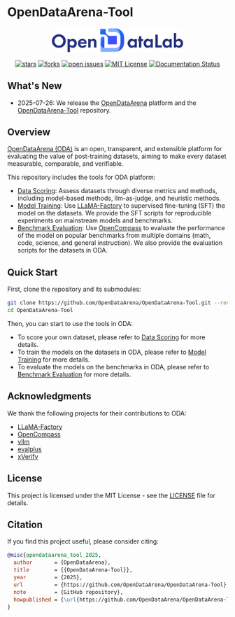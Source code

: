 # OpenDataArena-Tool

<p align="center">
  <img src="docs/imgs/OpenDataLab.png" width="300px" style="vertical-align:middle;">
  <br />
  <br />
  <a href="https://github.com/OpenDataArena/OpenDataArena-Tool"><img alt="stars" src="https://img.shields.io/github/stars/OpenDataArena/OpenDataArena-Tool" /></a>
  <a href="https://github.com/OpenDataArena/OpenDataArena-Tool"><img alt="forks" src="https://img.shields.io/github/forks/OpenDataArena/OpenDataArena-Tool" /></a>
  <a href="https://github.com/OpenDataArena/OpenDataArena-Tool/issues"><img alt="open issues" src="https://img.shields.io/github/issues-raw/OpenDataArena/OpenDataArena-Tool" /></a>
  <a href="https://github.com/OpenDataArena/OpenDataArena-Tool/blob/main/LICENSE"><img alt="MIT License" src="https://img.shields.io/badge/license-MIT-blue.svg" /></a>
  <!-- <a href="https://github.com/OpenDataArena/OpenDataArena-Tool/releases">
    <img alt="Latest Release" src="https://img.shields.io/github/release/OpenDataArena/OpenDataArena-Tool.svg" />
  </a> -->
  <a href="https://opendataarena-tool.readthedocs.io/en/latest/?badge=latest"><img alt="Documentation Status" src="https://readthedocs.org/projects/opendataarena-tool/badge/?version=latest" /></a>
</p>


## What's New
- 2025-07-26: We release the [OpenDataArena](https://opendataarena.github.io/) platform and the [OpenDataArena-Tool](https://github.com/OpenDataArena/OpenDataArena-Tool) repository.

## Overview
[OpenDataArena (ODA)](https://opendataarena.github.io/) is an open, transparent, and extensible platform for evaluating the value of post-training datasets, aiming to make every dataset measurable, comparable, and verifiable.

This repository includes the tools for ODA platform:
- [Data Scoring](./data_scorer): Assess datasets through diverse metrics and methods, including model-based methods, llm-as-judge, and heuristic methods.
- [Model Training](./model_train): Use [LLaMA-Factory](https://github.com/hiyouga/LLaMA-Factory) to supervised fine-tuning (SFT) the model on the datasets. We provide the SFT scripts for reproducible experiments on mainstream models and benchmarks.
- [Benchmark Evaluation](./model_eval): Use [OpenCompass](https://github.com/open-compass/opencompass) to evaluate the performance of the model on popular benchmarks from multiple domains (math, code, science, and general instruction). We also provide the evaluation scripts for the datasets in ODA.

## Quick Start
First, clone the repository and its submodules:
```bash
git clone https://github.com/OpenDataArena/OpenDataArena-Tool.git --recursive
cd OpenDataArena-Tool
```
Then, you can start to use the tools in ODA:
* To score your own dataset, please refer to [Data Scoring](./data_scorer) for more details.
* To train the models on the datasets in ODA, please refer to [Model Training](./model_train) for more details.
* To evaluate the models on the benchmarks in ODA, please refer to [Benchmark Evaluation](./model_eval) for more details.
 
## Acknowledgments
We thank the following projects for their contributions to ODA:
* [LLaMA-Factory](https://github.com/hiyouga/LLaMA-Factory)
* [OpenCompass](https://github.com/open-compass/opencompass)
* [vllm](https://github.com/vllm-project/vllm)
* [evalplus](https://github.com/evalplus/evalplus)
* [xVerify](https://github.com/IAAR-Shanghai/xVerify)

## License
This project is licensed under the MIT License - see the [LICENSE](./LICENSE) file for details.

## Citation
If you find this project useful, please consider citing:

```bibtex
@misc{opendataarena_tool_2025,
  author       = {OpenDataArena},
  title        = {{OpenDataArena-Tool}},
  year         = {2025},
  url          = {https://github.com/OpenDataArena/OpenDataArena-Tool},
  note         = {GitHub repository},
  howpublished = {\url{https://github.com/OpenDataArena/OpenDataArena-Tool}},
}
```

<!-- ## Star History
![Star History Chart](https://api.star-history.com/svg?repos=OpenDataArena/OpenDataArena-Tool&type=Date) -->
